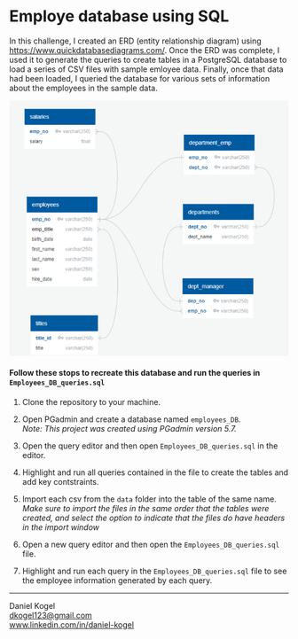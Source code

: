 # Employe database using SQL

In this challenge, I created an ERD (entity relationship diagram) using 
https://www.quickdatabasediagrams.com/. Once the ERD was complete, I used it to
generate the queries to create tables in a PostgreSQL database to load a series
of CSV files with sample emloyee data. Finally, once that data had been loaded,
I queried the database for various sets of information about the employees in the sample data.

![ERD](entity_relationship_diagram.png)

#### Follow these stops to recreate this database and run the queries in `Employees_DB_queries.sql` 

1. Clone the repository to your machine.

1. Open PGadmin and create a database named `employees_DB`.  
*Note: This project was created using PGadmin version 5.7.*

2. Open the query editor and then open `Employees_DB_queries.sql` in the editor.

3. Highlight and run all queries contained in the file to create the tables and add key contstraints.

4. Import each csv from the `data` folder into the table of the same name.  
*Make sure to import the files in the same order that the tables were created, and select the option to indicate that the files do have headers in the import window*

5. Open a new query editor and then open the `Employees_DB_queries.sql` file.

6. Highlight and run each query in the `Employees_DB_queries.sql` file to see the employee information generated by each query.  
  
  
  ---  
  
Daniel Kogel  
dkogel123@gmail.com  
www.linkedin.com/in/daniel-kogel  
